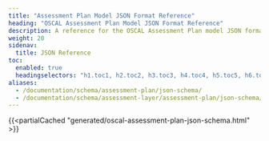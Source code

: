 ```yaml
---
title: "Assessment Plan Model JSON Format Reference"
heading: "OSCAL Assessment Plan Model JSON Format Reference"
description: A reference for the OSCAL Assessment Plan model JSON format.
weight: 20
sidenav:
  title: JSON Reference
toc:
  enabled: true
  headingselectors: "h1.toc1, h2.toc2, h3.toc3, h4.toc4, h5.toc5, h6.toc6"
aliases:
  - /documentation/schema/assessment-plan/json-schema/
  - /documentation/schema/assessment-layer/assessment-plan/json-schema/
---
```


<!-- DO NOT REMOVE. Generated text below -->
{{<partialCached "generated/oscal-assessment-plan-json-schema.html" >}}
